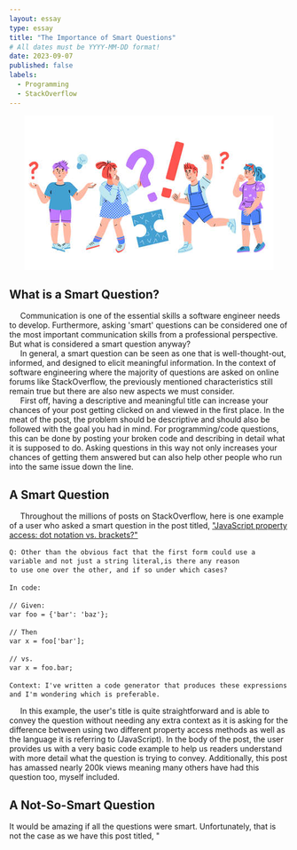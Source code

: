 ```yaml
---
layout: essay
type: essay
title: "The Importance of Smart Questions"
# All dates must be YYYY-MM-DD format!
date: 2023-09-07
published: false
labels:
  - Programming
  - StackOverflow
---
```

<p align="center">
<img class="img-fluid" src="../img/smart_questions.jpg">
</p>


## What is a Smart Question?
&nbsp;&nbsp;&nbsp;&nbsp; Communication is one of the essential skills a software engineer needs to develop. Furthermore, asking 'smart' questions can be considered one of the most important communication skills from a professional perspective. But what is considered a smart question anyway? 
<br> 
&nbsp;&nbsp;&nbsp;&nbsp; In general, a smart question can be seen as one that is well-thought-out, informed, and designed to elicit meaningful information. In the context of software engineering where the majority of questions are asked on online forums like StackOverflow, the previously mentioned characteristics still remain true but there are also new aspects we must consider. 
<br>
&nbsp;&nbsp;&nbsp;&nbsp; First off, having a descriptive and meaningful title can increase your chances of your post getting clicked on and viewed in the first place. In the meat of the post, the problem should be descriptive and should also be followed with the goal you had in mind. For programming/code questions, this can be done by posting your broken code and describing in detail what it is supposed to do. Asking questions in this way not only increases your chances of getting them answered but can also help other people who run into the same issue down the line. 

## A Smart Question
&nbsp;&nbsp;&nbsp;&nbsp; Throughout the millions of posts on StackOverflow, here is one example of a user who asked a smart question in the post titled, ["JavaScript property access: dot notation vs. brackets?"](https://stackoverflow.com/questions/4968406/javascript-property-access-dot-notation-vs-brackets)
```
Q: Other than the obvious fact that the first form could use a variable and not just a string literal,is there any reason
to use one over the other, and if so under which cases?

In code:

// Given:
var foo = {'bar': 'baz'};

// Then
var x = foo['bar'];

// vs. 
var x = foo.bar;

Context: I've written a code generator that produces these expressions and I'm wondering which is preferable.
```
&nbsp;&nbsp;&nbsp;&nbsp; In this example, the user's title is quite straightforward and is able to convey the question without needing any extra context as it is asking for the difference between using two different property access methods as well as the language it is referring to (JavaScript). In the body of the post, the user provides us with a very basic code example to help us readers understand with more detail what the question is trying to convey. Additionally, this post has amassed nearly 200k views meaning many others have had this question too, myself included. 

## A Not-So-Smart Question
It would be amazing if all the questions were smart. Unfortunately, that is not the case as we have this post titled, "
